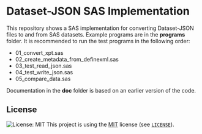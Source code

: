 # Dataset-JSON SAS Implementation

This repository shows a SAS implementation for converting Dataset-JSON files to and from SAS datasets.
Example programs are in the **programs** folder.
It is recommended to run the test programs in the following order:

- 01_convert_xpt.sas
- 02_create_metadata_from_definexml.sas
- 03_test_read_json.sas
- 04_test_write_json.sas
- 05_compare_data.sas

Documentation in the **doc** folder is based on an earlier version of the code.

## License

![License: MIT](https://img.shields.io/badge/License-MIT-blue.svg)
This project is using the [MIT](http://www.opensource.org/licenses/MIT "The MIT License | Open Source Initiative") license (see [`LICENSE`](LICENSE)).
